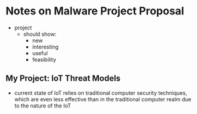# Notes on Malware Project Proposal

- project
  - should show:
    - new
    - interesting
    - useful
    - feasibility

## My Project: IoT Threat Models
  - current state of IoT relies on traditional computer security techniques, which are even less effective than in the traditional computer realm due to the nature of the IoT
